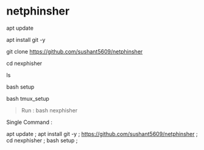 # netphinsher

apt update

apt install git -y

git clone https://github.com/sushant5609/netphinsher

cd nexphisher

ls

bash setup

bash tmux_setup

> Run : bash nexphisher

Single Command :

apt update ; apt install git -y ; https://github.com/sushant5609/netphinsher ; cd nexphisher ; bash setup ; 
